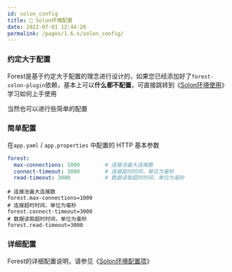 ```yaml
---
id: solon_config
title: 📐 Solon环境配置
date: 2022-07-01 12:44:20
permalink: /pages/1.6.x/solon_config/
---
```


### 约定大于配置

Forest是基于约定大于配置的理念进行设计的，如果您已经添加好了`forest-solon-plugin`依赖，基本上可以<b>什么都不配置</b>，可直接跳转到《[Solon环境使用](/pages/1.6.x/solon_usage/)》学习如何上手使用

当然也可以进行些简单的配置

### 简单配置

在`app.yaml` / `app.properties` 中配置的 HTTP 基本参数

<code-group>
<code-block title="Yaml" active>

```yaml
forest:
  max-connections: 1000        # 连接池最大连接数
  connect-timeout: 3000        # 连接超时时间，单位为毫秒
  read-timeout: 3000           # 数据读取超时时间，单位为毫秒
```

</code-block>
<code-block title="Properties">

```properties
# 连接池最大连接数
forest.max-connections=1000
# 连接超时时间，单位为毫秒
forest.connect-timeout=3000
# 数据读取超时时间，单位为毫秒
forest.read-timeout=3000
```
</code-block>
</code-group>


### 详细配置

Forest的详细配置说明，请参见《[Solon环境配置项](/pages/1.6.x/solon_config/)》
